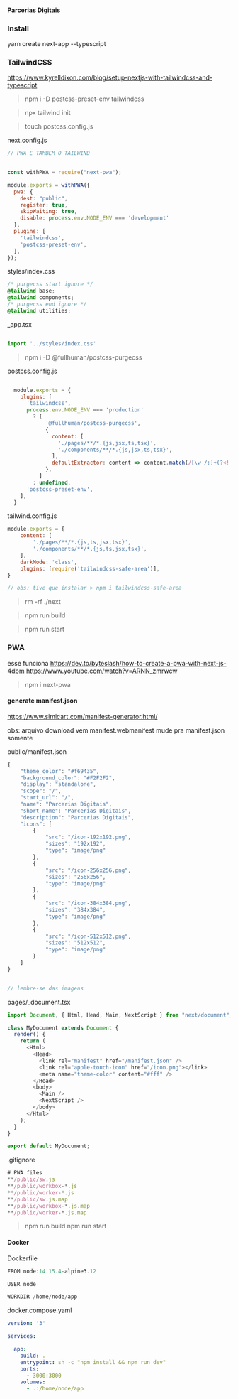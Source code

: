 
#### Parcerias Digitais

### Install
yarn create next-app --typescript



### TailwindCSS
https://www.kyrelldixon.com/blog/setup-nextjs-with-tailwindcss-and-typescript


> npm i -D postcss-preset-env tailwindcss

> npx tailwind init

> touch postcss.config.js


next.config.js
```js
// PWA E TAMBEM O TAILWIND


const withPWA = require("next-pwa");

module.exports = withPWA({
  pwa: {
    dest: "public",
    register: true,
    skipWaiting: true,
    disable: process.env.NODE_ENV === 'development'
  },
  plugins: [
    'tailwindcss',
    'postcss-preset-env',
  ],
});

```



styles/index.css
```css
/* purgecss start ignore */
@tailwind base;
@tailwind components;
/* purgecss end ignore */
@tailwind utilities;


```

_app.tsx
```js

import '../styles/index.css'

```

> npm i -D @fullhuman/postcss-purgecss



postcss.config.js
```js

  module.exports = {
    plugins: [
      'tailwindcss',
      process.env.NODE_ENV === 'production'
        ? [
            '@fullhuman/postcss-purgecss',
            {
              content: [
                './pages/**/*.{js,jsx,ts,tsx}',
                './components/**/*.{js,jsx,ts,tsx}',
              ],
              defaultExtractor: content => content.match(/[\w-/:]+(?<!:)/g) || [],
            },
          ]
        : undefined,
      'postcss-preset-env',
    ],
  }


```




tailwind.config.js
```js
module.exports = {
	content: [
		'./pages/**/*.{js,ts,jsx,tsx}',
		'./components/**/*.{js,ts,jsx,tsx}',
	],
	darkMode: 'class',
	plugins: [require('tailwindcss-safe-area')],
}

// obs: tive que instalar > npm i tailwindcss-safe-area

```




> rm -rf ./next

> npm run build

> npm run start




### PWA


esse funciona
https://dev.to/byteslash/how-to-create-a-pwa-with-next-js-4dbm
https://www.youtube.com/watch?v=ARNN_zmrwcw


> npm i next-pwa


#### generate manifest.json
https://www.simicart.com/manifest-generator.html/

obs: arquivo download vem manifest.webmanifest mude pra manifest.json somente


public/manifest.json
```js
{
    "theme_color": "#f69435",
    "background_color": "#F2F2F2",
    "display": "standalone",
    "scope": "/",
    "start_url": "/",
    "name": "Parcerias Digitais",
    "short_name": "Parcerias Digitais",
    "description": "Parcerias Digitais",
    "icons": [
        {
            "src": "/icon-192x192.png",
            "sizes": "192x192",
            "type": "image/png"
        },
        {
            "src": "/icon-256x256.png",
            "sizes": "256x256",
            "type": "image/png"
        },
        {
            "src": "/icon-384x384.png",
            "sizes": "384x384",
            "type": "image/png"
        },
        {
            "src": "/icon-512x512.png",
            "sizes": "512x512",
            "type": "image/png"
        }
    ]
}


// lembre-se das imagens

```


pages/_document.tsx
```js
import Document, { Html, Head, Main, NextScript } from "next/document";

class MyDocument extends Document {
  render() {
    return (
      <Html>
        <Head>
          <link rel="manifest" href="/manifest.json" />
          <link rel="apple-touch-icon" href="/icon.png"></link>
          <meta name="theme-color" content="#fff" />
        </Head>
        <body>
          <Main />
          <NextScript />
        </body>
      </Html>
    );
  }
}

export default MyDocument;

```


.gitignore
```js
# PWA files
**/public/sw.js
**/public/workbox-*.js
**/public/worker-*.js
**/public/sw.js.map
**/public/workbox-*.js.map
**/public/worker-*.js.map

```

> npm run build
> npm run start


#### Docker

Dockerfile
```js
FROM node:14.15.4-alpine3.12

USER node

WORKDIR /home/node/app

```


docker.compose.yaml
```yaml
version: '3'

services:

  app:
    build: .
    entrypoint: sh -c "npm install && npm run dev"
    ports:
      - 3000:3000
    volumes:
      - .:/home/node/app

```
